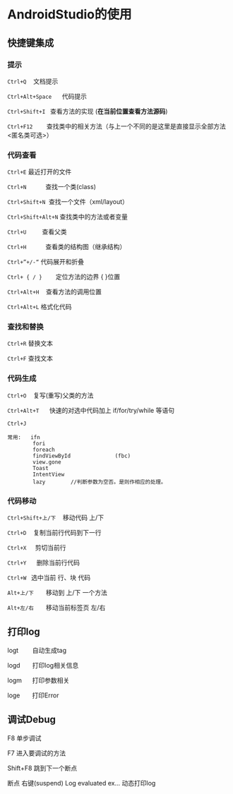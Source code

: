 # AndroidStudio的使用

## 快捷键集成

### 提示

`Ctrl+Q`    			文档提示	

`Ctrl+Alt+Space`      代码提示

`Ctrl+Shift+I ` 		查看方法的实现	(**在当前位置查看方法源码**) 

`Ctrl+F12`       		 查找类中的相关方法（与上一个不同的是这里是直接显示全部方法<匿名类可选>）

### 代码查看

`Ctrl+E` 			最近打开的文件

`Ctrl+N`          		查找一个类(class)

`Ctrl+Shift+N`  		查找一个文件（xml/layout）

`Ctrl+Shift+Alt+N` 	查找类中的方法或者变量

`Ctrl+U`        		查看父类

`Ctrl+H`           		查看类的结构图（继承结构）

`Ctrl+”+/-“` 		代码展开和折叠

`Ctrl+ { / } `      		定位方法的边界 { }位置

`Ctrl+Alt+H`    		查看方法的调用位置 

`Ctrl+Alt+L`			格式化代码

### 查找和替换
`Ctrl+R`			替换文本	

`Ctrl+F`			查找文本

### 代码生成
`Ctrl+O`    	复写(重写)父类的方法

`Ctrl+Alt+T`      快速的对选中代码加上 if/for/try/while 等语句

`Ctrl+J`

```
常用:   ifn
        fori 
        foreach 
        findViewById              (fbc) 
        view.gone 
        Toast 
        IntentView
        lazy		//判断参数为空否。是则作相应的处理。
```

### 代码移动

`Ctrl+Shift+上/下`    移动代码 上/下

`Ctrl+D`    复制当前行代码到下一行

`Ctrl+X`     剪切当前行

`Ctrl+Y `    删除当前行代码

`Ctrl+W ` 	选中当前 行、块 代码

`Alt+上/下`       移动到 上/下 一个方法

`Alt+左/右`       移动当前标签页 左/右

## 打印log

logt        自动生成tag

logd       打印log相关信息

logm      打印参数相关

loge       打印Error

## 调试Debug

F8	单步调试

F7	进入要调试的方法

Shift+F8	跳到下一个断点

断点 右键(suspend) Log evaluated ex... 动态打印log







